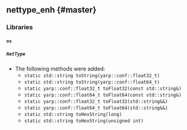 nettype_enh {#master}
-----------

### Libraries

#### `os`

##### `NetType`

* The following methods were added:
    * `static std::string toString(yarp::conf::float32_t)`
    * `static std::string toString(yarp::conf::float64_t)`
    * `static yarp::conf::float32_t toFloat32(const std::string&)`
    * `static yarp::conf::float64_t toFloat64(const std::string&)`
    * `static yarp::conf::float32_t toFloat32(std::string&&)`
    * `static yarp::conf::float64_t toFloat64(std::string&&)`
    * `static std::string toHexString(long)`
    * `static std::string toHexString(unsigned int)`
